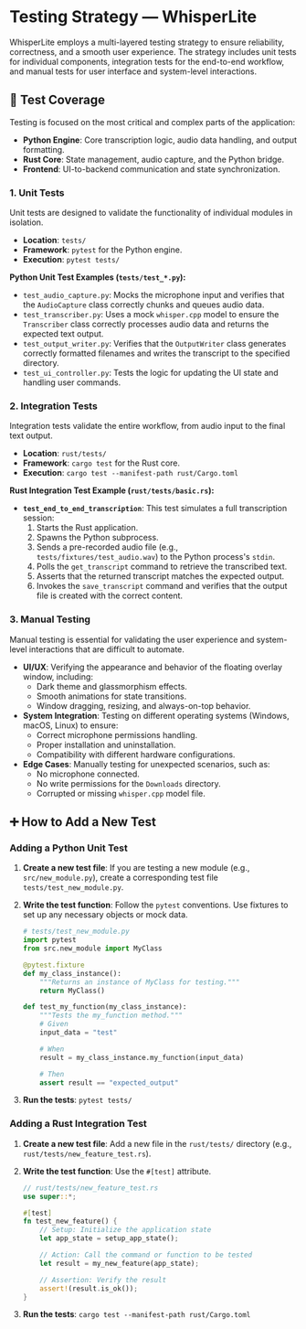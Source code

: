 # Testing Strategy — WhisperLite

WhisperLite employs a multi-layered testing strategy to ensure reliability, correctness, and a smooth user experience. The strategy includes unit tests for individual components, integration tests for the end-to-end workflow, and manual tests for user interface and system-level interactions.

## 🧪 Test Coverage

Testing is focused on the most critical and complex parts of the application:

-   **Python Engine**: Core transcription logic, audio data handling, and output formatting.
-   **Rust Core**: State management, audio capture, and the Python bridge.
-   **Frontend**: UI-to-backend communication and state synchronization.

### 1. Unit Tests

Unit tests are designed to validate the functionality of individual modules in isolation.

-   **Location**: `tests/`
-   **Framework**: `pytest` for the Python engine.
-   **Execution**: `pytest tests/`

**Python Unit Test Examples (`tests/test_*.py`):**

-   `test_audio_capture.py`: Mocks the microphone input and verifies that the `AudioCapture` class correctly chunks and queues audio data.
-   `test_transcriber.py`: Uses a mock `whisper.cpp` model to ensure the `Transcriber` class correctly processes audio data and returns the expected text output.
-   `test_output_writer.py`: Verifies that the `OutputWriter` class generates correctly formatted filenames and writes the transcript to the specified directory.
-   `test_ui_controller.py`: Tests the logic for updating the UI state and handling user commands.

### 2. Integration Tests

Integration tests validate the entire workflow, from audio input to the final text output.

-   **Location**: `rust/tests/`
-   **Framework**: `cargo test` for the Rust core.
-   **Execution**: `cargo test --manifest-path rust/Cargo.toml`

**Rust Integration Test Example (`rust/tests/basic.rs`):**

-   **`test_end_to_end_transcription`**: This test simulates a full transcription session:
    1.  Starts the Rust application.
    2.  Spawns the Python subprocess.
    3.  Sends a pre-recorded audio file (e.g., `tests/fixtures/test_audio.wav`) to the Python process's `stdin`.
    4.  Polls the `get_transcript` command to retrieve the transcribed text.
    5.  Asserts that the returned transcript matches the expected output.
    6.  Invokes the `save_transcript` command and verifies that the output file is created with the correct content.

### 3. Manual Testing

Manual testing is essential for validating the user experience and system-level interactions that are difficult to automate.

-   **UI/UX**: Verifying the appearance and behavior of the floating overlay window, including:
    -   Dark theme and glassmorphism effects.
    -   Smooth animations for state transitions.
    -   Window dragging, resizing, and always-on-top behavior.
-   **System Integration**: Testing on different operating systems (Windows, macOS, Linux) to ensure:
    -   Correct microphone permissions handling.
    -   Proper installation and uninstallation.
    -   Compatibility with different hardware configurations.
-   **Edge Cases**: Manually testing for unexpected scenarios, such as:
    -   No microphone connected.
    -   No write permissions for the `Downloads` directory.
    -   Corrupted or missing `whisper.cpp` model file.

## ➕ How to Add a New Test

### Adding a Python Unit Test

1.  **Create a new test file**: If you are testing a new module (e.g., `src/new_module.py`), create a corresponding test file `tests/test_new_module.py`.
2.  **Write the test function**: Follow the `pytest` conventions. Use fixtures to set up any necessary objects or mock data.

    ```python
    # tests/test_new_module.py
    import pytest
    from src.new_module import MyClass

    @pytest.fixture
    def my_class_instance():
        """Returns an instance of MyClass for testing."""
        return MyClass()

    def test_my_function(my_class_instance):
        """Tests the my_function method."""
        # Given
        input_data = "test"

        # When
        result = my_class_instance.my_function(input_data)

        # Then
        assert result == "expected_output"
    ```

3.  **Run the tests**: `pytest tests/`

### Adding a Rust Integration Test

1.  **Create a new test file**: Add a new file in the `rust/tests/` directory (e.g., `rust/tests/new_feature_test.rs`).
2.  **Write the test function**: Use the `#[test]` attribute.

    ```rust
    // rust/tests/new_feature_test.rs
    use super::*;

    #[test]
    fn test_new_feature() {
        // Setup: Initialize the application state
        let app_state = setup_app_state();

        // Action: Call the command or function to be tested
        let result = my_new_feature(app_state);

        // Assertion: Verify the result
        assert!(result.is_ok());
    }
    ```

3.  **Run the tests**: `cargo test --manifest-path rust/Cargo.toml`
